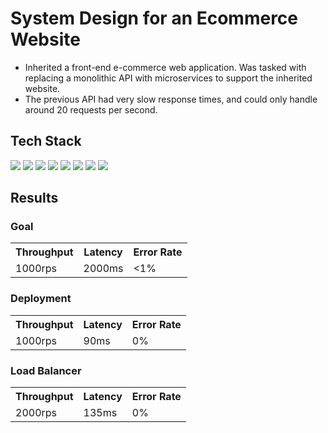 # System Design for an Ecommerce Website
- Inherited a front-end e-commerce web application. Was tasked with replacing a monolithic API with microservices to support the inherited website.
- The previous API had very slow response times, and could only handle around 20 requests per second.

<h2>Tech Stack</h2>
<div>
  <img src="https://img.shields.io/badge/JavaScript-F7DF1E.svg?style=for-the-badge&logo=JavaScript&logoColor=black" />
  <img src="https://img.shields.io/badge/Express.js-000000.svg?style=for-the-badge&logo=Express&logoColor=white" />
  <img src="https://img.shields.io/badge/Node.js-339933.svg?style=for-the-badge&logo=nodedotjs&logoColor=white" />
  <img src="https://img.shields.io/badge/PostgreSQL-4169E1.svg?style=for-the-badge&logo=PostgreSQL&logoColor=white" />
  <img src="https://img.shields.io/badge/Amazon%20AWS-232F3E.svg?style=for-the-badge&logo=Amazon-AWS&logoColor=white" />
  <img src="https://img.shields.io/badge/k6-7D64FF.svg?style=for-the-badge&logo=k6&logoColor=white" />
  <img src="https://img.shields.io/badge/NGINX-009639.svg?style=for-the-badge&logo=NGINX&logoColor=white" />
  <img src="https://img.shields.io/badge/New%20Relic-008C99.svg?style=for-the-badge&logo=New-Relic&logoColor=white" />
</ div>

<h2>Results</h2>
<h3>Goal</h3>
<table>
  <tr>
    <th>Throughput</th>
    <th>Latency</th>
    <th>Error Rate</th>
  </tr>
  <tr>
    <td>1000rps</td>
    <td>2000ms</td>
    <td><1%</td>
  </tr>
</table>

<h3>Deployment</h3>
<table>
  <tr>
    <th>Throughput</th>
    <th>Latency</th>
    <th>Error Rate</th>
  </tr>
  <tr>
    <td>1000rps</td>
    <td>90ms</td>
    <td>0%</td>
  </tr>
</table>

<h3>Load Balancer</h3>
<table>
  <tr>
    <th>Throughput</th>
    <th>Latency</th>
    <th>Error Rate</th>
  </tr>
  <tr>
    <td>2000rps</td>
    <td>135ms</td>
    <td>0%</td>
  </tr>
</table>
